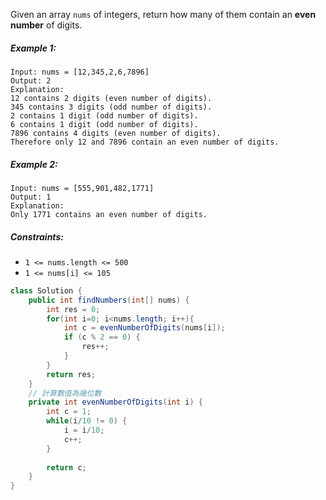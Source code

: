 Given an array `nums` of integers, return how many of them contain an **even number** of digits.
##### Example 1:
```
Input: nums = [12,345,2,6,7896]
Output: 2
Explanation: 
12 contains 2 digits (even number of digits). 
345 contains 3 digits (odd number of digits). 
2 contains 1 digit (odd number of digits). 
6 contains 1 digit (odd number of digits). 
7896 contains 4 digits (even number of digits). 
Therefore only 12 and 7896 contain an even number of digits.
```
##### Example 2:
```
Input: nums = [555,901,482,1771]
Output: 1 
Explanation: 
Only 1771 contains an even number of digits.
``` 

##### Constraints:

- `1 <= nums.length <= 500`
- `1 <= nums[i] <= 105`



```java
class Solution {
    public int findNumbers(int[] nums) {
        int res = 0;
        for(int i=0; i<nums.length; i++){
            int c = evenNumberOfDigits(nums[i]);
            if (c % 2 == 0) {
                res++;
            }
        }
        return res;
    }
    // 計算數值為幾位數
    private int evenNumberOfDigits(int i) {
        int c = 1;
        while(i/10 != 0) {
            i = i/10;
            c++;
        }
        
        return c;
    }
}
```